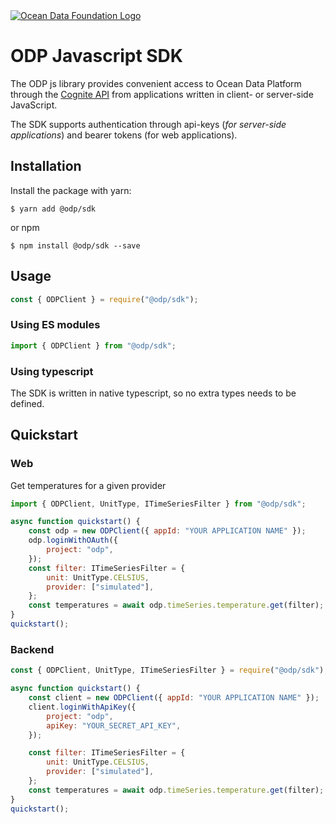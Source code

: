 <a href="https://www.oceandata.earth/">
<img src="https://images.ctfassets.net/5025ikbx2abh/65Do8Cm2Ri4hQcJvhxTXP4/5ba7a615fd9328ea7023b17a059982cd/odf-logo.svg" alt="Ocean Data Foundation Logo" title="Ocean Data Foundation"> </a>

# ODP Javascript SDK

The ODP js library provides convenient access to Ocean Data Platform through the [Cognite API](https://doc.cognitedata.com/dev/) from
applications written in client- or server-side JavaScript.

The SDK supports authentication through api-keys (_for server-side applications_) and bearer tokens (for web applications).

## Installation

Install the package with yarn:

    $ yarn add @odp/sdk

or npm

    $ npm install @odp/sdk --save

## Usage

```js
const { ODPClient } = require("@odp/sdk");
```

### Using ES modules

```js
import { ODPClient } from "@odp/sdk";
```

### Using typescript

The SDK is written in native typescript, so no extra types needs to be defined.

## Quickstart

### Web

Get temperatures for a given provider

```js
import { ODPClient, UnitType, ITimeSeriesFilter } from "@odp/sdk";

async function quickstart() {
	const odp = new ODPClient({ appId: "YOUR APPLICATION NAME" });
	odp.loginWithOAuth({
		project: "odp",
	});
	const filter: ITimeSeriesFilter = {
		unit: UnitType.CELSIUS,
		provider: ["simulated"],
	};
	const temperatures = await odp.timeSeries.temperature.get(filter);
}
quickstart();
```

### Backend

```js
const { ODPClient, UnitType, ITimeSeriesFilter } = require("@odp/sdk");

async function quickstart() {
	const client = new ODPClient({ appId: "YOUR APPLICATION NAME" });
	client.loginWithApiKey({
		project: "odp",
		apiKey: "YOUR_SECRET_API_KEY",
	});

	const filter: ITimeSeriesFilter = {
		unit: UnitType.CELSIUS,
		provider: ["simulated"],
	};
	const temperatures = await odp.timeSeries.temperature.get(filter);
}
quickstart();
```
